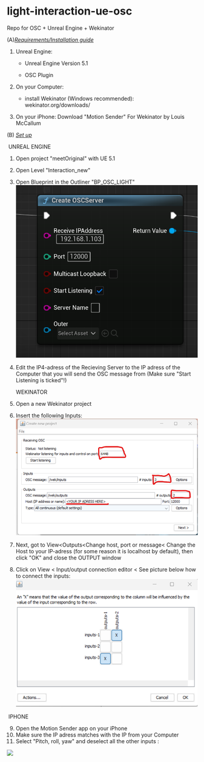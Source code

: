 # light-interaction-ue-osc
Repo for OSC + Unreal Engine + Wekinator

(A)<u>*Requirements/Installation guide*</u>

1. Unreal Engine:

   - Unreal Engine Version 5.1

   - OSC Plugin

2. On your Computer:
   - install Wekinator (Windows recommended): wekinator.org/downloads/
3. On your iPhone: Download "Motion Sender" For Wekinator by Louis McCallum



(B) *<u>Set up</u>*

​		UNREAL ENGINE

1. Open project "meetOriginal" with UE 5.1

2. Open Level "Interaction_new"

3. Open Blueprint in the Outliner "BP_OSC_LIGHT"
   ![alt text](https://github.com/jaau2422/light-interaction-ue-osc/blob/main/images/Tutorial_Setup_Blueprint_OSC.png?raw=true)

5. Edit the IP4-adress of the Recieving Server to the IP adress of the Computer that you will send the OSC message from (Make sure "Start Listening is ticked"!)

   

   WEKINATOR

6. Open a new Wekinator project

7. Insert the following Inputs:
   ![WekinatorSetup](https://github.com/jaau2422/light-interaction-ue-osc/blob/main/images/Tutorial_Setup_Wekinator_NewProject.png?raw=true)

9. Next, got to View<Outputs<Change host, port or message< Change the Host to your IP-adress (for some reason it is localhost by default), then click "OK" and close the OUTPUT window

10. Click on View < Input/output connection editor < See picture below how to connect the inputs:
     ![WekinatorSetup](https://github.com/jaau2422/light-interaction-ue-osc/blob/main/images/Tutorial_Setup_ConnectionEditor.png?raw=true)

   

​		IPHONE

9. Open the Motion Sender app on your iPhone 
10. Make sure the IP adress matches with the IP from your Computer 
11. Select "Pitch, roll, yaw" and deselect all the other inputs :
   <img src="https://github.com/jaau2422/light-interaction-ue-osc/blob/main/images/Tutorial_Setup_ConnectionEditor.png)https://github.com/jaau2422/light-interaction-ue-osc/blob/main/images/Tutorial_Setup_iPhoneSettings.jpg" width="128"/>



